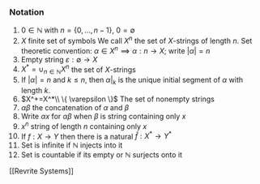 ### Notation
1. $0\in\mathbb{N}$ with $n=\{ 0,\dots,n-1 \}$, $0=\emptyset$
2. $X$ finite set of symbols
   We call $X^n$ the set of $X$-strings of length $n$.
   Set theoretic convention:
   $\alpha\in X^n\implies \alpha:n\to X$; write $|\alpha|=n$
3. Empty string $\varepsilon : \emptyset\to X$
4. $X^*=\cup_{n\in \mathbb{N}}X^n$ the set of $X$-strings
5. If $|\alpha|=n$ and $k\leq n$, then $\alpha|_{k}$ is the unique initial segment of $\alpha$ with length $k$.
6. $X^+=X^*\\ \{ \varepsilon \}$ The set of nonempty strings
7. $\alpha \beta$ the concatenation of $\alpha$ and $\beta$ 
8. Write $\alpha x$ for $\alpha \beta$ when $\beta$ is string containing only $x$ 
9. $x^n$ string of length $n$ containing only $x$ 
10. If $f:X\to Y$ then there is a natural $\hat{f}:X^*\to Y^*$
11. Set is infinite if $\mathbb{N}$ injects into it
12. Set is countable if its empty or $\mathbb{N}$ surjects onto it

[[Revrite Systems]]